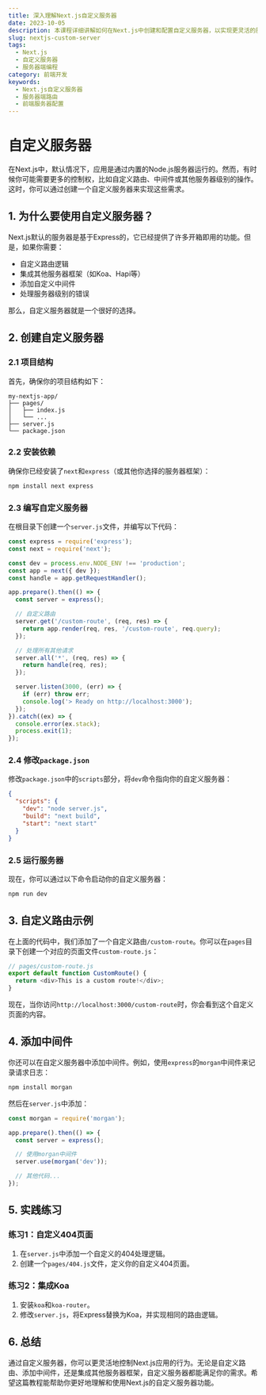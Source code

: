 ```yaml
---
title: 深入理解Next.js自定义服务器
date: 2023-10-05
description: 本课程详细讲解如何在Next.js中创建和配置自定义服务器，以实现更灵活的服务器端控制和路由管理。
slug: nextjs-custom-server
tags:
  - Next.js
  - 自定义服务器
  - 服务器端编程
category: 前端开发
keywords:
  - Next.js自定义服务器
  - 服务器端路由
  - 前端服务器配置
---
```


# 自定义服务器

在Next.js中，默认情况下，应用是通过内置的Node.js服务器运行的。然而，有时候你可能需要更多的控制权，比如自定义路由、中间件或其他服务器级别的操作。这时，你可以通过创建一个自定义服务器来实现这些需求。

## 1. 为什么要使用自定义服务器？

Next.js默认的服务器是基于Express的，它已经提供了许多开箱即用的功能。但是，如果你需要：

- 自定义路由逻辑
- 集成其他服务器框架（如Koa、Hapi等）
- 添加自定义中间件
- 处理服务器级别的错误

那么，自定义服务器就是一个很好的选择。

## 2. 创建自定义服务器

### 2.1 项目结构

首先，确保你的项目结构如下：

```
my-nextjs-app/
├── pages/
│   ├── index.js
│   └── ...
├── server.js
└── package.json
```

### 2.2 安装依赖

确保你已经安装了`next`和`express`（或其他你选择的服务器框架）：

```bash
npm install next express
```

### 2.3 编写自定义服务器

在根目录下创建一个`server.js`文件，并编写以下代码：

```javascript
const express = require('express');
const next = require('next');

const dev = process.env.NODE_ENV !== 'production';
const app = next({ dev });
const handle = app.getRequestHandler();

app.prepare().then(() => {
  const server = express();

  // 自定义路由
  server.get('/custom-route', (req, res) => {
    return app.render(req, res, '/custom-route', req.query);
  });

  // 处理所有其他请求
  server.all('*', (req, res) => {
    return handle(req, res);
  });

  server.listen(3000, (err) => {
    if (err) throw err;
    console.log('> Ready on http://localhost:3000');
  });
}).catch((ex) => {
  console.error(ex.stack);
  process.exit(1);
});
```

### 2.4 修改`package.json`

修改`package.json`中的`scripts`部分，将`dev`命令指向你的自定义服务器：

```json
{
  "scripts": {
    "dev": "node server.js",
    "build": "next build",
    "start": "next start"
  }
}
```

### 2.5 运行服务器

现在，你可以通过以下命令启动你的自定义服务器：

```bash
npm run dev
```

## 3. 自定义路由示例

在上面的代码中，我们添加了一个自定义路由`/custom-route`。你可以在`pages`目录下创建一个对应的页面文件`custom-route.js`：

```javascript
// pages/custom-route.js
export default function CustomRoute() {
  return <div>This is a custom route!</div>;
}
```

现在，当你访问`http://localhost:3000/custom-route`时，你会看到这个自定义页面的内容。

## 4. 添加中间件

你还可以在自定义服务器中添加中间件。例如，使用`express`的`morgan`中间件来记录请求日志：

```bash
npm install morgan
```

然后在`server.js`中添加：

```javascript
const morgan = require('morgan');

app.prepare().then(() => {
  const server = express();

  // 使用morgan中间件
  server.use(morgan('dev'));

  // 其他代码...
});
```

## 5. 实践练习

### 练习1：自定义404页面

1. 在`server.js`中添加一个自定义的404处理逻辑。
2. 创建一个`pages/404.js`文件，定义你的自定义404页面。

### 练习2：集成Koa

1. 安装`koa`和`koa-router`。
2. 修改`server.js`，将Express替换为Koa，并实现相同的路由逻辑。

## 6. 总结

通过自定义服务器，你可以更灵活地控制Next.js应用的行为。无论是自定义路由、添加中间件，还是集成其他服务器框架，自定义服务器都能满足你的需求。希望这篇教程能帮助你更好地理解和使用Next.js的自定义服务器功能。